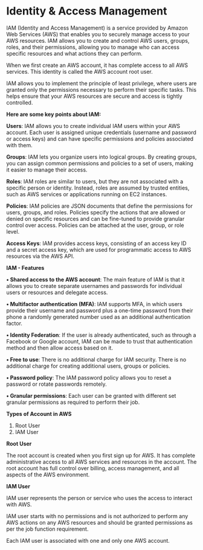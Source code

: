 # Identity & Access Management

IAM (Identity and Access Management) is a service provided by Amazon Web Services (AWS) that enables you to securely manage access to your AWS resources. IAM allows you to create and control AWS users, groups, roles, and their permissions, allowing you to manage who can access specific resources and what actions they can perform.

When we first create an AWS account, it has complete access to all AWS services. This identity is called the AWS account root user.

IAM allows you to implement the principle of least privilege, where users are granted only the permissions necessary to perform their specific tasks. This helps ensure that your AWS resources are secure and access is tightly controlled.


**Here are some key points about IAM:**

**Users**: IAM allows you to create individual IAM users within your AWS account. Each user is assigned unique credentials (username and password or access keys) and can have specific permissions and policies associated with them.

**Groups**: IAM lets you organize users into logical groups. By creating groups, you can assign common permissions and policies to a set of users, making it easier to manage their access.

**Roles**: IAM roles are similar to users, but they are not associated with a specific person or identity. Instead, roles are assumed by trusted entities, such as AWS services or applications running on EC2 instances.

**Policies**: IAM policies are JSON documents that define the permissions for users, groups, and roles. Policies specify the actions that are allowed or denied on specific resources and can be fine-tuned to provide granular control over access. Policies can be attached at the user, group, or role level.

**Access Keys**: IAM provides access keys, consisting of an access key ID and a secret access key, which are used for programmatic access to AWS resources via the AWS API.


**IAM - Features**

**• Shared access to the AWS account**: The main feature of IAM is that it allows you to create separate usernames and passwords for individual users or resources and delegate access.

**• Multifactor authentication (MFA)**: IAM supports MFA, in which users provide their username and password plus a one-time password from their phone a randomly generated number used as an additional authentication factor.

**• Identity Federation**: If the user is already authenticated, such as through a Facebook or Google account, IAM can be made to trust that authentication method and then allow access based on it.

**• Free to use**: There is no additional charge for IAM security. There is no additional charge for creating additional users, groups or policies.

**• Password policy**: The IAM password policy allows you to reset a password or rotate passwords remotely.

**• Granular permissions**: Each user can be granted with different set granular permissions as required to perform their job.


**Types of Account in AWS**

1. Root User<br/>
2. IAM User<br/>


**Root User**

The root account is created when you first sign up for AWS. It has complete administrative access to all AWS services and resources in the account. The root account has full control over billing, access management, and all aspects of the AWS environment. 

**IAM User**

IAM user represents the person or service who uses the access to interact with AWS.

IAM user starts with no permissions and is not authorized to perform any AWS actions on any AWS resources and should be granted permissions as per the job function requirement.

Each IAM user is associated with one and only one AWS account.



